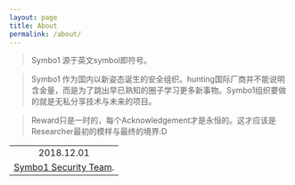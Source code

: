 ```yaml
---
layout: page
title: About
permalink: /about/
---
```


> Symbo1 源于英文symbol即符号。

> Symbo1 作为国内以新姿态诞生的安全组织。hunting国际厂商并不能说明含金量，而是为了跳出早已熟知的圈子学习更多新事物。Symbo1组织要做的就是无私分享技术与未来的项目。

> Reward只是一时的，每个Acknowledgement才是永恒的。这才应该是Researcher最初的模样与最终的境界:D

<div align="right">
<table>
  <tr>
    <td align="center">2018.12.01</td>
  </tr>
  <tr>
    <td align="right"><a href="mailto:root@symbo1.com" target="_blank">Symbo1 Security Team</a>.</td>
  </tr>
</table>
</div>